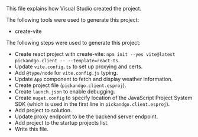 This file explains how Visual Studio created the project.

The following tools were used to generate this project:
- create-vite

The following steps were used to generate this project:
- Create react project with create-vite: `npm init --yes vite@latest pickandgo.client -- --template=react-ts`.
- Update `vite.config.ts` to set up proxying and certs.
- Add `@type/node` for `vite.config.js` typing.
- Update `App` component to fetch and display weather information.
- Create project file (`pickandgo.client.esproj`).
- Create `launch.json` to enable debugging.
- Create `nuget.config` to specify location of the JavaScript Project System SDK (which is used in the first line in `pickandgo.client.esproj`).
- Add project to solution.
- Update proxy endpoint to be the backend server endpoint.
- Add project to the startup projects list.
- Write this file.

